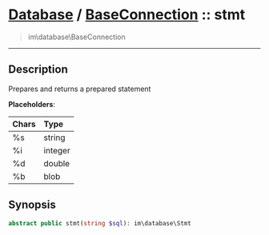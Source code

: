 # [Database](db.md) / [BaseConnection](db-BaseConnection.md) :: stmt
 > im\database\BaseConnection
____

## Description
Prepares and returns a prepared statement

__Placeholders__:

| Chars | Type    |
| :---- | :------ |
| %s    | string  |
| %i    | integer |
| %d    | double  |
| %b    | blob    |

## Synopsis
```php
abstract public stmt(string $sql): im\database\Stmt
```
